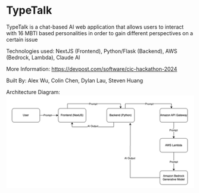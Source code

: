 # TypeTalk
TypeTalk is a chat-based AI web application that allows users to interact with 16 MBTI based personalities in order to gain different perspectives on a certain issue

Technologies used: NextJS (Frontend), Python/Flask (Backend), AWS (Bedrock, Lambda), Claude AI

More Information: https://devpost.com/software/cic-hackathon-2024

Built By: Alex Wu, Colin Chen, Dylan Lau, Steven Huang

Architecture Diagram:
![TypeTalk Architecture Diagram](images/diagram.png)
